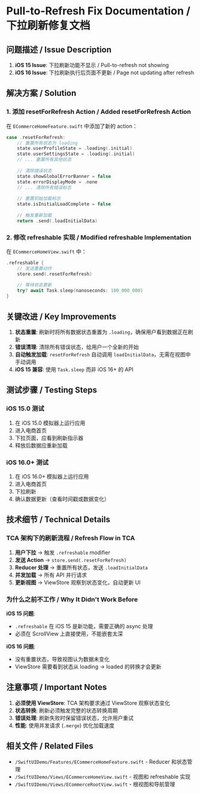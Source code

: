 # Pull-to-Refresh Fix Documentation / 下拉刷新修复文档

## 问题描述 / Issue Description

1. **iOS 15 Issue**: 下拉刷新功能不显示 / Pull-to-refresh not showing
2. **iOS 16 Issue**: 下拉刷新执行后页面不更新 / Page not updating after refresh

## 解决方案 / Solution

### 1. 添加 resetForRefresh Action / Added resetForRefresh Action

在 `ECommerceHomeFeature.swift` 中添加了新的 action：

```swift
case .resetForRefresh:
    // 重置所有状态为 loading
    state.userProfileState = .loading(.initial)
    state.userSettingsState = .loading(.initial)
    // ... 重置所有其他状态
    
    // 清除错误状态
    state.showGlobalErrorBanner = false
    state.errorDisplayMode = .none
    // ... 清除所有错误标志
    
    // 重置初始加载标志
    state.isInitialLoadComplete = false
    
    // 触发重新加载
    return .send(.loadInitialData)
```

### 2. 修改 refreshable 实现 / Modified refreshable Implementation

在 `ECommerceHomeView.swift` 中：

```swift
.refreshable {
    // 发送重置动作
    store.send(.resetForRefresh)
    
    // 等待状态更新
    try? await Task.sleep(nanoseconds: 100_000_000)
}
```

## 关键改进 / Key Improvements

1. **状态重置**: 刷新时将所有数据状态重置为 `.loading`，确保用户看到数据正在刷新
2. **错误清理**: 清除所有错误状态，给用户一个全新的开始
3. **自动触发加载**: `resetForRefresh` 自动调用 `loadInitialData`，无需在视图中手动调用
4. **iOS 15 兼容**: 使用 `Task.sleep` 而非 iOS 16+ 的 API

## 测试步骤 / Testing Steps

### iOS 15.0 测试
1. 在 iOS 15.0 模拟器上运行应用
2. 进入电商首页
3. 下拉页面，应看到刷新指示器
4. 释放后数据应重新加载

### iOS 16.0+ 测试
1. 在 iOS 16.0+ 模拟器上运行应用
2. 进入电商首页
3. 下拉刷新
4. 确认数据更新（查看时间戳或数据变化）

## 技术细节 / Technical Details

### TCA 架构下的刷新流程 / Refresh Flow in TCA

1. **用户下拉** → 触发 `.refreshable` modifier
2. **发送 Action** → `store.send(.resetForRefresh)`
3. **Reducer 处理** → 重置所有状态，发送 `.loadInitialData`
4. **并发加载** → 所有 API 并行请求
5. **更新视图** → ViewStore 观察到状态变化，自动更新 UI

### 为什么之前不工作 / Why It Didn't Work Before

**iOS 15 问题**:
- `.refreshable` 在 iOS 15 是新功能，需要正确的 async 处理
- 必须在 ScrollView 上直接使用，不能嵌套太深

**iOS 16 问题**:
- 没有重置状态，导致视图认为数据未变化
- ViewStore 需要看到状态从 loading → loaded 的转换才会更新

## 注意事项 / Important Notes

1. **必须使用 ViewStore**: TCA 架构要求通过 ViewStore 观察状态变化
2. **状态转换**: 刷新必须触发完整的状态转换周期
3. **错误处理**: 刷新失败时保留错误状态，允许用户重试
4. **性能**: 使用并发请求 (`.merge`) 优化加载速度

## 相关文件 / Related Files

- `/SwiftUIDemo/Features/ECommerceHomeFeature.swift` - Reducer 和状态管理
- `/SwiftUIDemo/Views/ECommerceHomeView.swift` - 视图和 refreshable 实现
- `/SwiftUIDemo/Views/ECommerceRootView.swift` - 根视图和导航管理